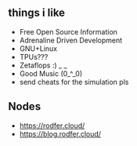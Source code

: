 ## things i like
- Free Open Source Information
- Adrenaline Driven Development
- GNU+Linux
- TPUs???
- Zetaflops :)  _   _
- Good Music    (0_^_0)
- send cheats for the simulation pls
  
## Nodes
- https://rodfer.cloud/
- https://blog.rodfer.cloud/
